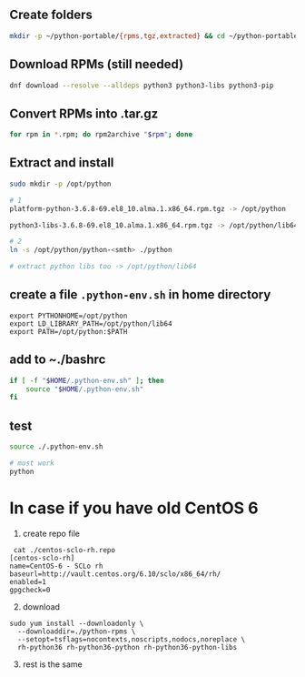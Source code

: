 
## Create folders
```bash
mkdir -p ~/python-portable/{rpms,tgz,extracted} && cd ~/python-portable/rpms
```

## Download RPMs (still needed)
```bash
dnf download --resolve --alldeps python3 python3-libs python3-pip
```

## Convert RPMs into .tar.gz
```bash
for rpm in *.rpm; do rpm2archive "$rpm"; done
```

## Extract and install
```bash
sudo mkdir -p /opt/python

# 1
platform-python-3.6.8-69.el8_10.alma.1.x86_64.rpm.tgz -> /opt/python

python3-libs-3.6.8-69.el8_10.alma.1.x86_64.rpm.tgz -> /opt/python/lib64

# 2
ln -s /opt/python/python-<smth> ./python

# extract python libs too -> /opt/python/lib64
```

## create a file `.python-env.sh` in home directory
```
export PYTHONHOME=/opt/python
export LD_LIBRARY_PATH=/opt/python/lib64
export PATH=/opt/python:$PATH
```

## add to ~./bashrc
```bash
if [ -f "$HOME/.python-env.sh" ]; then
    source "$HOME/.python-env.sh"
fi
```

## test
```bash
source ./.python-env.sh

# must work
python
```



# In case if you have old CentOS 6
1. create repo file
```
 cat ./centos-sclo-rh.repo
[centos-sclo-rh]
name=CentOS-6 - SCLo rh
baseurl=http://vault.centos.org/6.10/sclo/x86_64/rh/
enabled=1
gpgcheck=0
```

2. download
```
sudo yum install --downloadonly \
  --downloaddir=./python-rpms \
  --setopt=tsflags=nocontexts,noscripts,nodocs,noreplace \
  rh-python36 rh-python36-python rh-python36-python-libs
```

3. rest is the same
